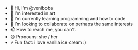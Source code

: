 - 👋 Hi, I’m @veniboba
- 👀 I’m interested in art
- 🌱 I’m currently learning programming and how to code 
- 💞️ I’m looking to collaborate on perhaps the same interests
- 📫 How to reach me, you can't. 
- 😄 Pronouns: she / her
- ⚡ Fun fact: i love vanilla ice cream :)


